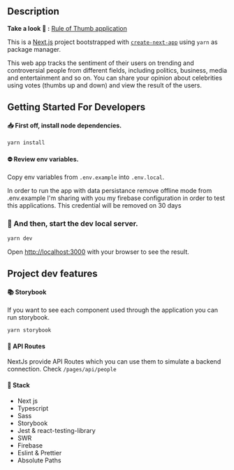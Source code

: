 ## Description

**Take a look 👀 :** [Rule of Thumb application](https://thumb-ui.vercel.app/)

This is a [Next.js](https://nextjs.org/) project bootstrapped with [`create-next-app`](https://github.com/vercel/next.js/tree/canary/packages/create-next-app) using `yarn` as package manager.

This web app tracks the sentiment of their users on trending and controversial people from different fields, including politics, business, media and entertainment and so on. You can share your opinion about celebrities using votes (thumbs up and down) and view the result of the users.

## Getting Started For Developers

#### 📥 First off, install node dependencies.

```bash
yarn install
```

#### ⛔️ Review env variables.

Copy env variables from `.env.example` into `.env.local`.

In order to run the app with data persistance remove offline mode from .env.example
I'm sharing with you my firebase configuration in order to test this applications. This credential will be removed on 30 days

### 🔌 And then, start the dev local server.

```bash
yarn dev
```

Open [http://localhost:3000](http://localhost:3000) with your browser to see the result.

## Project dev features

#### 📚 Storybook

If you want to see each component used through the application you can run storybook.

```bash
yarn storybook
```

#### 🔄 API Routes

NextJs provide API Routes which you can use them to simulate a backend connection. Check `/pages/api/people`

#### 💊 Stack

- Next js
- Typescript
- Sass
- Storybook
- Jest & react-testing-library
- SWR
- Firebase
- Eslint & Prettier
- Absolute Paths
